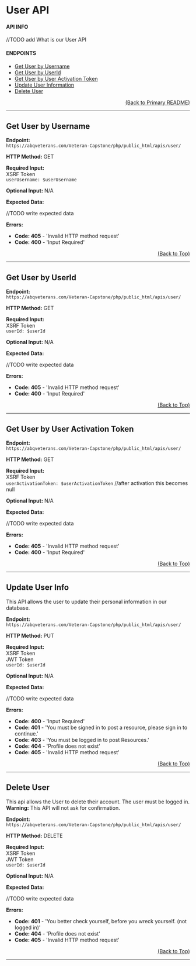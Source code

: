 # User API

#### API INFO
//TODO add What is our User API

#### ENDPOINTS
* [Get User by Username](https://github.com/Veteran-Capstone-Group/Veteran-Resource-WebApp/tree/master/php/public_html/apis/user#Get-User-by-Username)
* [Get User by UserId](https://github.com/Veteran-Capstone-Group/Veteran-Resource-WebApp/tree/master/php/public_html/apis/user#Get-User-by-UserId)
* [Get User by User Activation Token](https://github.com/Veteran-Capstone-Group/Veteran-Resource-WebApp/tree/master/php/public_html/apis/user#Get-User-by-User-Activation-Token)
* [Update User Information](https://github.com/Veteran-Capstone-Group/Veteran-Resource-WebApp/tree/master/php/public_html/apis/user#Update-User-Info)
* [Delete User](https://github.com/Veteran-Capstone-Group/Veteran-Resource-WebApp/tree/master/php/public_html/apis/user#Delete-User)



[<p align="right">(Back to Primary README)</p>](https://github.com/Veteran-Capstone-Group/Veteran-Resource-WebApp#API-Documentation)

---

## Get User by Username

**Endpoint:**   
`https://abqveterans.com/Veteran-Capstone/php/public_html/apis/user/`

**HTTP Method:** GET  

**Required Input:**  
XSRF Token   
`userUsername: $userUsername`  

**Optional Input:** N/A 

**Expected Data:** 
  
 //TODO write expected data
 
**Errors:**   
* **Code: 405** - 'Invalid HTTP method request'  
* **Code: 400** - 'Input Required'  

[<p align="right">(Back to Top)</p>](https://github.com/Veteran-Capstone-Group/Veteran-Resource-WebApp/tree/master/php/public_html/apis/user#User-API)

---

## Get User by UserId

**Endpoint:**   
`https://abqveterans.com/Veteran-Capstone/php/public_html/apis/user/`

**HTTP Method:** GET  

**Required Input:**  
XSRF Token   
`userId: $userId`  

**Optional Input:** N/A 

**Expected Data:** 
  
 //TODO write expected data
 
**Errors:**   
* **Code: 405** - 'Invalid HTTP method request'  
* **Code: 400** - 'Input Required'  

[<p align="right">(Back to Top)</p>](https://github.com/Veteran-Capstone-Group/Veteran-Resource-WebApp/tree/master/php/public_html/apis/user#User-API)

---

## Get User by User Activation Token

**Endpoint:**   
`https://abqveterans.com/Veteran-Capstone/php/public_html/apis/user/`

**HTTP Method:** GET  

**Required Input:**  
XSRF Token   
`userActivationToken: $userActivationToken`  //after activation this becomes null

**Optional Input:** N/A 

**Expected Data:** 
  
 //TODO write expected data
 
**Errors:**   
* **Code: 405** - 'Invalid HTTP method request'  
* **Code: 400** - 'Input Required'  

[<p align="right">(Back to Top)</p>](https://github.com/Veteran-Capstone-Group/Veteran-Resource-WebApp/tree/master/php/public_html/apis/user#User-API)

---

## Update User Info

This API allows the user to update their personal information in our database.

**Endpoint:**   
`https://abqveterans.com/Veteran-Capstone/php/public_html/apis/user/`

**HTTP Method:** PUT    

**Required Input:**  
XSRF Token   
JWT Token  
`userId: $userId`      

**Optional Input:** N/A 

**Expected Data:** 
  
 //TODO write expected data
 
**Errors:**   
 
* **Code: 400** - 'Input Required'  
* **Code: 401** - 'You must be signed in to post a resource, please sign in to continue.'
* **Code: 403** - 'You must be logged in to post Resources.'  
* **Code: 404** - 'Profile does not exist'   
* **Code: 405** - 'Invalid HTTP method request'  

[<p align="right">(Back to Top)</p>](https://github.com/Veteran-Capstone-Group/Veteran-Resource-WebApp/tree/master/php/public_html/apis/user#User-API)

---

## Delete User

This api allows the User to delete their account. The user must be logged in.   
**Warning:** This API will not ask for confirmation.

**Endpoint:**   
`https://abqveterans.com/Veteran-Capstone/php/public_html/apis/user/`

**HTTP Method:** DELETE  

**Required Input:**  
XSRF Token   
JWT Token  
`userId: $userId`          

**Optional Input:** N/A 

**Expected Data:** 
  
 //TODO write expected data
 
**Errors:**   
   
 * **Code: 401** - 'You better check yourself, before you wreck yourself. (not logged in)'
 * **Code: 404** - 'Profile does not exist'   
 * **Code: 405** - 'Invalid HTTP method request'  

[<p align="right">(Back to Top)</p>](https://github.com/Veteran-Capstone-Group/Veteran-Resource-WebApp/tree/master/php/public_html/apis/user#User-API)

---

